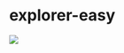 # explorer-easy

<img src="https://github.com/prodan7799/explorer-easy/blob/master/screenshots/exploer_1.PNG"/>
